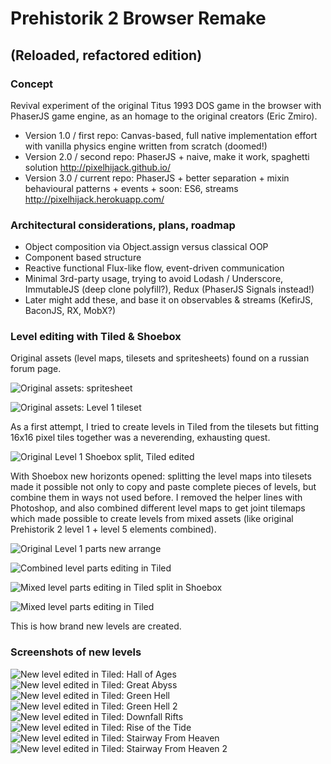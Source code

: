 # Prehistorik 2 Browser Remake

## (Reloaded, refactored edition)

### Concept

Revival experiment of the original Titus 1993 DOS game in the browser with PhaserJS game engine, as an homage to the original creators (Eric Zmiro).

- Version 1.0 / first repo: Canvas-based, full native implementation effort with vanilla physics engine written from scratch (doomed!) 
- Version 2.0 / second repo: PhaserJS + naive, make it work, spaghetti solution http://pixelhijack.github.io/
- Version 3.0 / current repo: PhaserJS + better separation + mixin behavioural patterns + events + soon: ES6, streams http://pixelhijack.herokuapp.com/

### Architectural considerations, plans, roadmap
- Object composition via Object.assign versus classical OOP
- Component based structure
- Reactive functional Flux-like flow, event-driven communication
- Minimal 3rd-party usage, trying to avoid Lodash / Underscore, ImmutableJS (deep clone polyfill?), Redux (PhaserJS Signals instead!)
- Later might add these, and base it on observables & streams (KefirJS, BaconJS, RX, MobX?)

### Level editing with Tiled & Shoebox

Original assets (level maps, tilesets and spritesheets) found on a russian forum page.

![Original assets: spritesheet](./resources/showcase/pre2atlas.png?raw=true "Original assets: spritesheet")

![Original assets: Level 1 tileset](./resources/showcase/tileset1.png?raw=true "Original assets: Level 1 tileset")

As a first attempt, I tried to create levels in Tiled from the tilesets but fitting 16x16 pixel tiles together was a neverending, exhausting quest. 

![Original Level 1 Shoebox split, Tiled edited](./resources/showcase/original-level-1.png?raw=true "Original Level 1 Shoebox split, Tiled edited")

With Shoebox new horizonts opened: splitting the level maps into tilesets made it possible not only to copy and paste complete pieces of levels, but combine them in ways not used before. 
I removed the helper lines with Photoshop, and also combined different level maps to get joint tilemaps which made possible to create levels from mixed assets (like original Prehistorik 2 level 1 + level 5 elements combined).

![Original Level 1 parts new arrange](./resources/showcase/original-level-1-cuts.png?raw=true "Original Level 1 parts new arrange")

![Combined level parts editing in Tiled](./resources/showcase/combined-levelmap.png?raw=true "Combined level parts editing in Tiled")

![Mixed level parts editing in Tiled split in Shoebox](./resources/showcase/mixed-level-parts.png?raw=true "Mixed level parts editing in Tiled split in Shoebox")

![Mixed level parts editing in Tiled](./resources/showcase/mixed-level-parts2.png?raw=true "Mixed level parts editing in Tiled")

This is how brand new levels are created. 

### Screenshots of new levels
![New level edited in Tiled: Hall of Ages](./resources/screenshots/hall-of-ages.png?raw=true "New level edited in Tiled: Hall of Ages")
![New level edited in Tiled: Great Abyss](./resources/screenshots/great-abyss.png?raw=true "New level edited in Tiled: Great Abyss")
![New level edited in Tiled: Green Hell](./resources/screenshots/green-hell.png?raw=true "New level edited in Tiled: Green Hell")
![New level edited in Tiled: Green Hell 2](./resources/screenshots/green-hell2.png?raw=true "New level edited in Tiled: Green Hell 2")
![New level edited in Tiled: Downfall Rifts](./resources/screenshots/downfall-rifts.png?raw=true "New level edited in Tiled: Downfall Rifts")
![New level edited in Tiled: Rise of the Tide](./resources/screenshots/rise-of-the-tide.png?raw=true "New level edited in Tiled: Rise of the Tide")
![New level edited in Tiled: Stairway From Heaven](./resources/screenshots/stairway-from-heaven.png?raw=true "New level edited in Tiled: Stairway From Heaven")
![New level edited in Tiled: Stairway From Heaven 2](./resources/screenshots/stairway-from-heaven2.png?raw=true "New level edited in Tiled: Stairway From Heaven 2")


